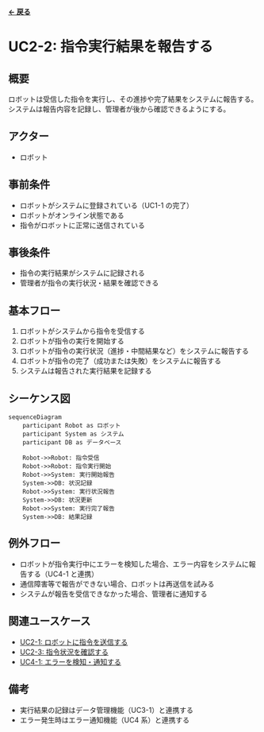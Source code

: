 **[← 戻る](index.md)**

# UC2-2: 指令実行結果を報告する

## 概要

ロボットは受信した指令を実行し、その進捗や完了結果をシステムに報告する。システムは報告内容を記録し、管理者が後から確認できるようにする。

## アクター

- ロボット

## 事前条件

- ロボットがシステムに登録されている（UC1-1 の完了）
- ロボットがオンライン状態である
- 指令がロボットに正常に送信されている

## 事後条件

- 指令の実行結果がシステムに記録される
- 管理者が指令の実行状況・結果を確認できる

## 基本フロー

1. ロボットがシステムから指令を受信する
2. ロボットが指令の実行を開始する
3. ロボットが指令の実行状況（進捗・中間結果など）をシステムに報告する
4. ロボットが指令の完了（成功または失敗）をシステムに報告する
5. システムは報告された実行結果を記録する

## シーケンス図

```mermaid
sequenceDiagram
    participant Robot as ロボット
    participant System as システム
    participant DB as データベース

    Robot->>Robot: 指令受信
    Robot->>Robot: 指令実行開始
    Robot->>System: 実行開始報告
    System->>DB: 状況記録
    Robot->>System: 実行状況報告
    System->>DB: 状況更新
    Robot->>System: 実行完了報告
    System->>DB: 結果記録
```

## 例外フロー

- ロボットが指令実行中にエラーを検知した場合、エラー内容をシステムに報告する（UC4-1 と連携）
- 通信障害等で報告ができない場合、ロボットは再送信を試みる
- システムが報告を受信できなかった場合、管理者に通知する

## 関連ユースケース

- [UC2-1: ロボットに指令を送信する](uc02_01.md)
- [UC2-3: 指令状況を確認する](uc02_03.md)
- [UC4-1: エラーを検知・通知する](../UC04_error_notification/uc04_01.md)

## 備考

- 実行結果の記録はデータ管理機能（UC3-1）と連携する
- エラー発生時はエラー通知機能（UC4 系）と連携する
